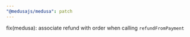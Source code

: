 ```yaml
---
"@medusajs/medusa": patch
---
```


fix(medusa): associate refund with order when calling `refundFromPayment`
